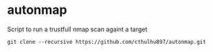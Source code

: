 # autonmap
Script to run a trustfull nmap scan againt a target

```
git clone --recursive https://github.com/cthulhu897/autonmap.git
```

